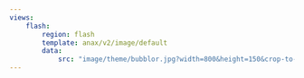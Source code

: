 ```yaml
---
views:
    flash:
        region: flash
        template: anax/v2/image/default
        data:
            src: "image/theme/bubblor.jpg?width=800&height=150&crop-to-fit&area=0,0,30,0"
---
```

